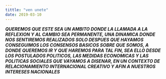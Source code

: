 ```yaml
---
tittle: "ven unete"
date: 2019-03-10
---
```


_**QUEREMOS QUE ESTE SEA UN AMBITO DONDE LA LLAMADA A LA REFLEXION Y AL CAMBIO SEA PERMANENTE, UNA DINAMICA DONDE NOS SENTIREMOS REALIZADOS
SOLO DESPUES QUE HAYAMOS CONSEGUIMOS LOS CONSENSOS BASICOS SOBRE QUE SOMOS, A DONDE QUEREMOS IR Y QUE HAREMOS PARA TAL FIN, SEA ELLO DESDE 
LOS POSTULADOS POLITICOS, LAS MEDIDAS ECONOMICAS Y LAS POLITICAS SOCIALES QUE VAYAMOS A DISENAR, EN UN CONTEXTO DE RELACIONAMIENTO
INTERNACIONAL CREATIVO Y AFIN A NUESTROS INTERESES NACIONALES**_
